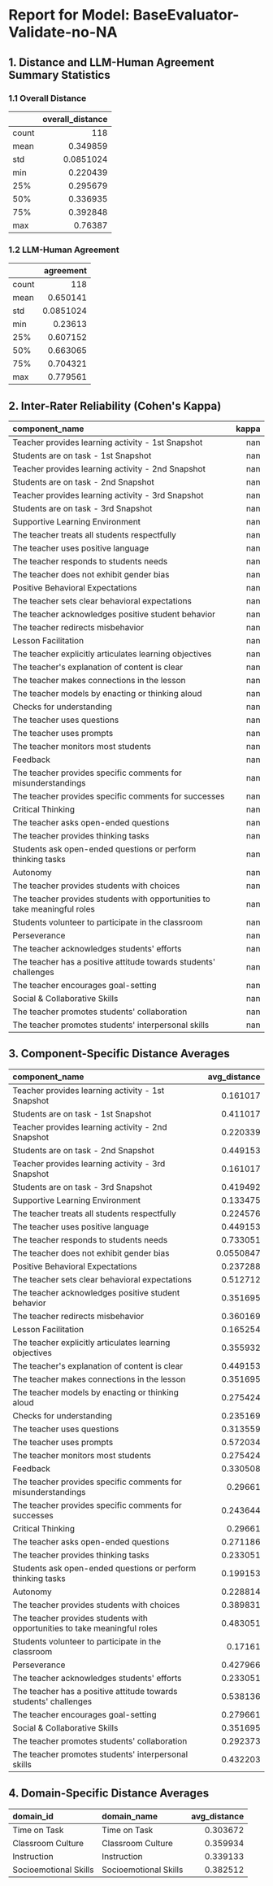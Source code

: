 # Report for Model: **BaseEvaluator-Validate-no-NA**

## 1. Distance and LLM-Human Agreement Summary Statistics

### 1.1 Overall Distance

|       |   overall_distance |
|:------|-------------------:|
| count |        118         |
| mean  |          0.349859  |
| std   |          0.0851024 |
| min   |          0.220439  |
| 25%   |          0.295679  |
| 50%   |          0.336935  |
| 75%   |          0.392848  |
| max   |          0.76387   |

### 1.2 LLM-Human Agreement

|       |   agreement |
|:------|------------:|
| count | 118         |
| mean  |   0.650141  |
| std   |   0.0851024 |
| min   |   0.23613   |
| 25%   |   0.607152  |
| 50%   |   0.663065  |
| 75%   |   0.704321  |
| max   |   0.779561  |

## 2. Inter-Rater Reliability (Cohen's Kappa)

| component_name                                                            |   kappa |
|:--------------------------------------------------------------------------|--------:|
| Teacher provides learning activity - 1st Snapshot                         |     nan |
| Students are on task - 1st Snapshot                                       |     nan |
| Teacher provides learning activity - 2nd Snapshot                         |     nan |
| Students are on task - 2nd Snapshot                                       |     nan |
| Teacher provides learning activity - 3rd Snapshot                         |     nan |
| Students are on task - 3rd Snapshot                                       |     nan |
| Supportive Learning Environment                                           |     nan |
| The teacher treats all students respectfully                              |     nan |
| The teacher uses positive language                                        |     nan |
| The teacher responds to students needs                                    |     nan |
| The teacher does not exhibit gender bias                                  |     nan |
| Positive Behavioral Expectations                                          |     nan |
| The teacher sets clear behavioral expectations                            |     nan |
| The teacher acknowledges positive student behavior                        |     nan |
| The teacher redirects misbehavior                                         |     nan |
| Lesson Facilitation                                                       |     nan |
| The teacher explicitly articulates learning objectives                    |     nan |
| The teacher's explanation of content is clear                             |     nan |
| The teacher makes connections in the lesson                               |     nan |
| The teacher models by enacting or thinking aloud                          |     nan |
| Checks for understanding                                                  |     nan |
| The teacher uses questions                                                |     nan |
| The teacher uses prompts                                                  |     nan |
| The teacher monitors most students                                        |     nan |
| Feedback                                                                  |     nan |
| The teacher provides specific comments for misunderstandings              |     nan |
| The teacher provides specific comments for successes                      |     nan |
| Critical Thinking                                                         |     nan |
| The teacher asks open-ended questions                                     |     nan |
| The teacher provides thinking tasks                                       |     nan |
| Students ask open-ended questions or perform thinking tasks               |     nan |
| Autonomy                                                                  |     nan |
| The teacher provides students with choices                                |     nan |
| The teacher provides students with opportunities to take meaningful roles |     nan |
| Students volunteer to participate in the classroom                        |     nan |
| Perseverance                                                              |     nan |
| The teacher acknowledges students' efforts                                |     nan |
| The teacher has a positive attitude towards students' challenges          |     nan |
| The teacher encourages goal-setting                                       |     nan |
| Social & Collaborative Skills                                             |     nan |
| The teacher promotes students' collaboration                              |     nan |
| The teacher promotes students' interpersonal skills                       |     nan |

## 3. Component-Specific Distance Averages

| component_name                                                            |   avg_distance |
|:--------------------------------------------------------------------------|---------------:|
| Teacher provides learning activity - 1st Snapshot                         |      0.161017  |
| Students are on task - 1st Snapshot                                       |      0.411017  |
| Teacher provides learning activity - 2nd Snapshot                         |      0.220339  |
| Students are on task - 2nd Snapshot                                       |      0.449153  |
| Teacher provides learning activity - 3rd Snapshot                         |      0.161017  |
| Students are on task - 3rd Snapshot                                       |      0.419492  |
| Supportive Learning Environment                                           |      0.133475  |
| The teacher treats all students respectfully                              |      0.224576  |
| The teacher uses positive language                                        |      0.449153  |
| The teacher responds to students needs                                    |      0.733051  |
| The teacher does not exhibit gender bias                                  |      0.0550847 |
| Positive Behavioral Expectations                                          |      0.237288  |
| The teacher sets clear behavioral expectations                            |      0.512712  |
| The teacher acknowledges positive student behavior                        |      0.351695  |
| The teacher redirects misbehavior                                         |      0.360169  |
| Lesson Facilitation                                                       |      0.165254  |
| The teacher explicitly articulates learning objectives                    |      0.355932  |
| The teacher's explanation of content is clear                             |      0.449153  |
| The teacher makes connections in the lesson                               |      0.351695  |
| The teacher models by enacting or thinking aloud                          |      0.275424  |
| Checks for understanding                                                  |      0.235169  |
| The teacher uses questions                                                |      0.313559  |
| The teacher uses prompts                                                  |      0.572034  |
| The teacher monitors most students                                        |      0.275424  |
| Feedback                                                                  |      0.330508  |
| The teacher provides specific comments for misunderstandings              |      0.29661   |
| The teacher provides specific comments for successes                      |      0.243644  |
| Critical Thinking                                                         |      0.29661   |
| The teacher asks open-ended questions                                     |      0.271186  |
| The teacher provides thinking tasks                                       |      0.233051  |
| Students ask open-ended questions or perform thinking tasks               |      0.199153  |
| Autonomy                                                                  |      0.228814  |
| The teacher provides students with choices                                |      0.389831  |
| The teacher provides students with opportunities to take meaningful roles |      0.483051  |
| Students volunteer to participate in the classroom                        |      0.17161   |
| Perseverance                                                              |      0.427966  |
| The teacher acknowledges students' efforts                                |      0.233051  |
| The teacher has a positive attitude towards students' challenges          |      0.538136  |
| The teacher encourages goal-setting                                       |      0.279661  |
| Social & Collaborative Skills                                             |      0.351695  |
| The teacher promotes students' collaboration                              |      0.292373  |
| The teacher promotes students' interpersonal skills                       |      0.432203  |

## 4. Domain-Specific Distance Averages

| domain_id             | domain_name           |   avg_distance |
|:----------------------|:----------------------|---------------:|
| Time on Task          | Time on Task          |       0.303672 |
| Classroom Culture     | Classroom Culture     |       0.359934 |
| Instruction           | Instruction           |       0.339133 |
| Socioemotional Skills | Socioemotional Skills |       0.382512 |
